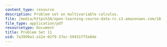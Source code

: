 ```yaml
---
content_type: resource
description: Problem set on multivariable calculus.
file: /media/https%3A/open-learning-course-data-rc.s3.amazonaws.com/18-02-multivariable-calculus-fall-2007/7a3999a1a12e02f937ec59431ff5e8de_ps11.pdf
file_type: application/pdf
resourcetype: Document
title: Problem Set 11
uid: 7a3999a1-a12e-02f9-37ec-59431ff5e8de
---
```

